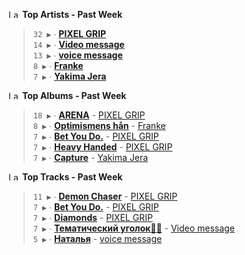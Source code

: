 <!--START_LASTFM_ARTISTS:{"period": "7day", "rows": 5}-->
<a href="https://last.fm" target="_blank"><img src="https://user-images.githubusercontent.com/17434202/215290617-e793598d-d7c9-428f-9975-156db1ba89cc.svg" alt="Last.fm Logo" width="18" height="13"/></a> **Top Artists - Past Week**

> `32 ▶️` ∙ **[PIXEL GRIP](https://www.last.fm/music/PIXEL+GRIP)**<br/>
> `14 ▶️` ∙ **[Video message](https://www.last.fm/music/Video+message)**<br/>
> `13 ▶️` ∙ **[voice message](https://www.last.fm/music/voice+message)**<br/>
> `8 ▶️` ∙ **[Franke](https://www.last.fm/music/Franke)**<br/>
> `7 ▶️` ∙ **[Yakima Jera](https://www.last.fm/music/Yakima+Jera)**<br/>
<!--END_LASTFM_ARTISTS-->

<!--START_LASTFM_ALBUMS:{"period": "7day", "rows": 5}-->
<a href="https://last.fm" target="_blank"><img src="https://user-images.githubusercontent.com/17434202/215290617-e793598d-d7c9-428f-9975-156db1ba89cc.svg" alt="Last.fm Logo" width="18" height="13"/></a> **Top Albums - Past Week**

> `18 ▶️` ∙ **[ARENA](https://www.last.fm/music/PIXEL+GRIP/ARENA)** - [PIXEL GRIP](https://www.last.fm/music/PIXEL+GRIP)<br/>
> `8 ▶️` ∙ **[Optimismens hån](https://www.last.fm/music/Franke/Optimismens+h%C3%A5n)** - [Franke](https://www.last.fm/music/Franke)<br/>
> `7 ▶️` ∙ **[Bet You Do.](https://www.last.fm/music/PIXEL+GRIP/Bet+You+Do.)** - [PIXEL GRIP](https://www.last.fm/music/PIXEL+GRIP)<br/>
> `7 ▶️` ∙ **[Heavy Handed](https://www.last.fm/music/PIXEL+GRIP/Heavy+Handed)** - [PIXEL GRIP](https://www.last.fm/music/PIXEL+GRIP)<br/>
> `7 ▶️` ∙ **[Capture](https://www.last.fm/music/Yakima+Jera/Capture)** - [Yakima Jera](https://www.last.fm/music/Yakima+Jera)<br/>
<!--END_LASTFM_ALBUMS-->

<!--START_LASTFM_TRACKS:{"period": "7day", "rows": 5}-->
<a href="https://last.fm" target="_blank"><img src="https://user-images.githubusercontent.com/17434202/215290617-e793598d-d7c9-428f-9975-156db1ba89cc.svg" alt="Last.fm Logo" width="18" height="13"/></a> **Top Tracks - Past Week**

> `11 ▶️` ∙ **[Demon Chaser](https://www.last.fm/music/PIXEL+GRIP/_/Demon+Chaser)** - [PIXEL GRIP](https://www.last.fm/music/PIXEL+GRIP)<br/>
> `7 ▶️` ∙ **[Bet You Do.](https://www.last.fm/music/PIXEL+GRIP/_/Bet+You+Do.)** - [PIXEL GRIP](https://www.last.fm/music/PIXEL+GRIP)<br/>
> `7 ▶️` ∙ **[Diamonds](https://www.last.fm/music/PIXEL+GRIP/_/Diamonds)** - [PIXEL GRIP](https://www.last.fm/music/PIXEL+GRIP)<br/>
> `7 ▶️` ∙ **[Тематический уголок👨‍💻](https://www.last.fm/music/Video+message/_/%D0%A2%D0%B5%D0%BC%D0%B0%D1%82%D0%B8%D1%87%D0%B5%D1%81%D0%BA%D0%B8%D0%B9+%D1%83%D0%B3%D0%BE%D0%BB%D0%BE%D0%BA%F0%9F%91%A8%E2%80%8D%F0%9F%92%BB)** - [Video message](https://www.last.fm/music/Video+message)<br/>
> `5 ▶️` ∙ **[Наталья](https://www.last.fm/music/voice+message/_/%D0%9D%D0%B0%D1%82%D0%B0%D0%BB%D1%8C%D1%8F)** - [voice message](https://www.last.fm/music/voice+message)<br/>
<!--END_LASTFM_TRACKS-->